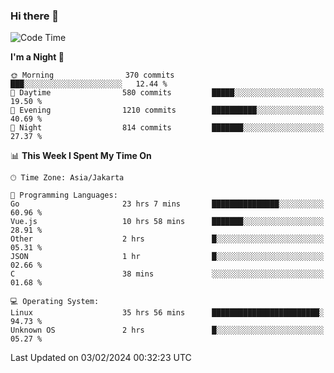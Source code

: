 ### Hi there 👋

<!--
**rmsubekti/rmsubekti** is a ✨ _special_ ✨ repository because its `README.md` (this file) appears on your GitHub profile.

Here are some ideas to get you started:

- 🔭 I’m currently working on ...
- 🌱 I’m currently learning ...
- 👯 I’m looking to collaborate on ...
- 🤔 I’m looking for help with ...
- 💬 Ask me about ...
- 📫 How to reach me: ...
- 😄 Pronouns: ...
- ⚡ Fun fact: ...
-->

<!--START_SECTION:waka-->
![Code Time](http://img.shields.io/badge/Code%20Time-2%2C518%20hrs%2013%20mins-blue)

**I'm a Night 🦉** 

```text
🌞 Morning                370 commits         ███░░░░░░░░░░░░░░░░░░░░░░   12.44 % 
🌆 Daytime                580 commits         █████░░░░░░░░░░░░░░░░░░░░   19.50 % 
🌃 Evening                1210 commits        ██████████░░░░░░░░░░░░░░░   40.69 % 
🌙 Night                  814 commits         ███████░░░░░░░░░░░░░░░░░░   27.37 % 
```


📊 **This Week I Spent My Time On** 

```text
🕑︎ Time Zone: Asia/Jakarta

💬 Programming Languages: 
Go                       23 hrs 7 mins       ███████████████░░░░░░░░░░   60.96 % 
Vue.js                   10 hrs 58 mins      ███████░░░░░░░░░░░░░░░░░░   28.91 % 
Other                    2 hrs               █░░░░░░░░░░░░░░░░░░░░░░░░   05.31 % 
JSON                     1 hr                █░░░░░░░░░░░░░░░░░░░░░░░░   02.66 % 
C                        38 mins             ░░░░░░░░░░░░░░░░░░░░░░░░░   01.68 % 

💻 Operating System: 
Linux                    35 hrs 56 mins      ████████████████████████░   94.73 % 
Unknown OS               2 hrs               █░░░░░░░░░░░░░░░░░░░░░░░░   05.27 % 
```


 Last Updated on 03/02/2024 00:32:23 UTC
<!--END_SECTION:waka-->
